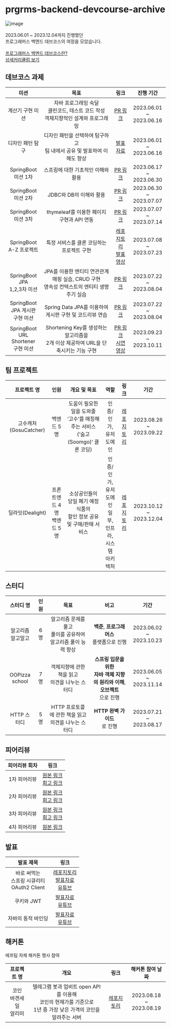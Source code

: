 # prgrms-backend-devcourse-archive
![image](https://github.com/Dev-Yesung/prgrms-backend-devcourse-archive/assets/71485411/f0684a03-a9ef-4c74-9721-c2fcc6826194)
<br><br>2023.06.01 ~ 2023.12.04까지 진행했던<br>프로그래머스 백엔드 데브코스의 여정을 모았습니다.
<br><br>
[프로그래머스 백엔드 데브코스란?](https://school.programmers.co.kr/learn/courses/17921/17921-5%EA%B8%B0-k-digital-training-%ED%81%B4%EB%9D%BC%EC%9A%B0%EB%93%9C-%EA%B8%B0%EB%B0%98-%EB%B0%B1%EC%97%94%EB%93%9C-%EC%97%94%EC%A7%80%EB%8B%88%EC%96%B4%EB%A7%81)<br>
[상세커리큘럼 보기](https://prgrms.notion.site/5-d39781a3f2a7444bb9e4a29f02a4e9a8)<br>

## 데브코스 과제
|미션|목표|링크|진행 기간|
|:-------------------:|:--:|:------------:|:-:|
|계산기 구현 미션|자바 프로그래밍 숙달<br>클린코드, 테스트 코드 작성<br>객체지향적인 설계와 프로그래밍|[PR 링크](https://github.com/prgrms-be-devcourse/java-calculator/pull/121)|2023.06.01<br>~ 2023.06.16|
|디자인 패턴 탐구|디자인 패턴을 선택하여 탐구하고<br>팀 내에서 공유 및 발표하여 이해도 향상|[발표자료](https://lava-trouser-6c5.notion.site/ac056b07ad424370b0e4d423b7d1b40a?pvs=4)|2023.06.01<br>~ 2023.06.16|
|SpringBoot<br>미션 1차|스프링에 대한 기초적인 이해와 활용|[PR 링크](https://github.com/prgrms-be-devcourse/springboot-basic/pull/658)|2023.06.17<br>~ 2023.06.30|
|SpringBoot<br>미션 2차|JDBC와 DB의 이해와 활용|[PR 링크](https://github.com/prgrms-be-devcourse/springboot-basic/pull/768)|2023.06.30<br>~ 2023.07.07|
|SpringBoot<br>미션 3차|thymeleaf를 이용한 페이지 구현과 API 연동|[PR 링크](https://github.com/prgrms-be-devcourse/springboot-basic/pull/824)|2023.07.07<br>~ 2023.07.14|
|SpringBoot<br>A-Z 프로젝트|특정 서비스를 클론 코딩하는 프로젝트 구현|[레포지토리](https://github.com/Dev-Yesung/pineApple-Music)<br>[발표영상](https://present.do/@ysng/64bcf04110ab9a5ae56165c2)|2023.07.08<br>~ 2023.07.23|
|SpringBoot JPA<br>1,2,3차 미션|JPA를 이용한 엔티티 연관관계 매핑 실습, CRUD 구현<br>영속성 컨텍스트의 엔티티 생명주기 실습|[PR 링크](https://github.com/prgrms-be-devcourse/springboot-jpa/pull/310)|2023.07.22<br>~ 2023.08.04
|SpringBoot<br>JPA 게시판<br>구현 미션|Spring Data JPA를 이용하여 게시판 구현 및 코드리뷰 연습|[PR 링크](https://github.com/prgrms-be-devcourse/springboot-board-jpa/pull/254)|2023.07.22<br>~ 2023.08.04
|SpringBoot<br>URL Shortener<br>구현 미션|Shortening Key를 생성하는 알고리즘을<br>2개 이상 제공하여 URL을 단축시키는 기능 구현|[PR 링크](https://github.com/prgrms-be-devcourse/springboot-url-shortener/pull/53)<br>[시연영상](https://vimeo.com/manage/videos/873085666)|2023.09.23<br>~ 2023.10.11


## 팀 프로젝트
|프로젝트 명|인원|개요 및 목표|역할|링크|기간|
|:------------------:|:----------------:|:----------:|:-:|:--:|:-:|
|고수캐처(GosuCatcher)|백엔드 5명|도움이 필요한 일을 도와줄<br>‘고수’를 매칭해주는 서비스<br>(‘숨고(Soomgo)’ 클론 코딩)|인증/인가,<br>유저 도메인|[레포지토리](https://github.com/prgrms-be-devcourse/BE-04-GosuCatcher)|2023.08.26<br>~ 2023.09.22|
|딜라잇(Dealight)|프론트엔드 4명<br>백엔드 5명|소상공인들의<br>당일 폐기 예정 식품의<br>할인 정보 공유 및 구매/판매 서비스|인증/인가,<br>유저 도메인<br>일부,<br>인프라,<br>시스템<br>아키텍처|[레포지토리](https://github.com/Team-PalPalHae-Dealight/Team-PalPalHae-Dealight-BE)|2023.10.12<br>~ 2023.12.04|

## 스터디
|스터디 명|인원|목표|비고|기간|
|:----:|:----:|:--:|:-:|:--:|
|알고리즘<br>알고말고|6명|알고리즘 문제를 풀고<br>풀이를 공유하여<br>알고리즘 풀이 능력 향상|**백준**, **프로그래머스**<br>플랫폼으로 진행|2023.06.02<br>~ 2023.10.23|
|OOPizza<br>school|7명|객체지향에 관한 책을 읽고<br>의견을 나누는 스터디|**스프링 입문을 위한<br>자바 객체 지향의 원리와 이해**,<br>**오브젝트**<br>으로 진행|2023.06.05<br>~ 2023.11.14|
|HTTP 스터디|5명|HTTP 프로토콜에 관한 책을 읽고<br>의견을 나누는 스터디|**HTTP 완벽 가이드**<br>로 진행|2023.07.21<br>~ 2023.08.17|

## 피어리뷰
|피어리뷰 회차|링크|
|:--------:|:--:|
|1차 피어리뷰|[원본 링크](https://github.com/Dev-Yesung/prgrms-backend-devcourse-archive/blob/f3d32774c76ec7b4690cccf3dc765607a78a832d/(%E1%84%86%E1%85%A6%E1%86%AB%E1%84%90%E1%85%B5)%E1%84%87%E1%85%A2%E1%86%A8%E1%84%8B%E1%85%A6%E1%86%AB%E1%84%83%E1%85%B3%20%E1%84%83%E1%85%A6%E1%84%87%E1%85%B3%E1%84%8F%E1%85%A9%E1%84%89%E1%85%B3%204%E1%84%80%E1%85%B5%20%E1%84%91%E1%85%B5%E1%84%8B%E1%85%A5%E1%84%85%E1%85%B5%E1%84%87%E1%85%B2%20%E1%84%80%E1%85%A9%E1%84%8B%E1%85%A8%E1%84%89%E1%85%A5%E1%86%BC.pdf)<br>[회고 링크](https://blog.naver.com/yosong_is_yosong/223144360769)|
|2차 피어리뷰|[원본 링크](https://github.com/Dev-Yesung/prgrms-backend-devcourse-archive/blob/f3d32774c76ec7b4690cccf3dc765607a78a832d/(%E1%84%86%E1%85%A6%E1%86%AB%E1%84%90%E1%85%B5)%E1%84%87%E1%85%A2%E1%86%A8%E1%84%8B%E1%85%A6%E1%86%AB%E1%84%83%E1%85%B3%20%E1%84%83%E1%85%A6%E1%84%87%E1%85%B3%E1%84%8F%E1%85%A9%E1%84%89%E1%85%B3%204%E1%84%80%E1%85%B5%20New%201%E1%84%8E%E1%85%A1%20%E1%84%91%E1%85%B5%E1%84%8B%E1%85%A5%E1%84%85%E1%85%B5%E1%84%87%E1%85%B2%20%E1%84%80%E1%85%A9%E1%84%8B%E1%85%A8%E1%84%89%E1%85%A5%E1%86%BC.docx.pdf)<br>[회고 링크](https://blog.naver.com/yosong_is_yosong/223226740944)|
|3차 피어리뷰|[원본 링크](https://github.com/Dev-Yesung/prgrms-backend-devcourse-archive/blob/f3d32774c76ec7b4690cccf3dc765607a78a832d/(%E1%84%86%E1%85%A6%E1%86%AB%E1%84%90%E1%85%B5)%E1%84%87%E1%85%A2%E1%86%A8%E1%84%8B%E1%85%A6%E1%86%AB%E1%84%83%E1%85%B3%20%E1%84%83%E1%85%A6%E1%84%87%E1%85%B3%E1%84%8F%E1%85%A9%E1%84%89%E1%85%B3%204%E1%84%80%E1%85%B5%20New%202%E1%84%8E%E1%85%A1%20%E1%84%91%E1%85%B5%E1%84%8B%E1%85%A5%E1%84%85%E1%85%B5%E1%84%87%E1%85%B2%20%E1%84%80%E1%85%A9%E1%84%8B%E1%85%A8%E1%84%89%E1%85%A5%E1%86%BC.docx.pdf)<br>[회고 링크](https://blog.naver.com/yosong_is_yosong/223249169760)|
|4차 피어리뷰|[원본 링크](https://github.com/Dev-Yesung/prgrms-backend-devcourse-archive/blob/main/%E1%84%87%E1%85%A2%E1%86%A8%E1%84%8B%E1%85%A6%E1%86%AB%E1%84%83%E1%85%B3%20%E1%84%83%E1%85%A6%E1%84%87%E1%85%B3%E1%84%8F%E1%85%A9%E1%84%89%E1%85%B3%204%E1%84%80%E1%85%B5%203%E1%84%8E%E1%85%A1%20%E1%84%91%E1%85%B3%E1%84%85%E1%85%A9%E1%84%8C%E1%85%A6%E1%86%A8%E1%84%90%E1%85%B3_%E1%84%91%E1%85%B5%E1%84%8B%E1%85%A5%E1%84%85%E1%85%B5%E1%84%87%E1%85%B2%20-%20%E1%84%80%E1%85%A9%E1%84%8B%E1%85%A8%E1%84%89%E1%85%A5%E1%86%BC.pdf)|

## 발표
|발표 제목|링크|
|:-----:|:-:|
|바로 써먹는<br>스프링 시큐리티<br>OAuth2 Client|[레포지토리](https://github.com/Dev-Yesung/spring-security-oauth2-presentation)<br>[발표자료](https://github.com/Dev-Yesung/prgrms-backend-devcourse-archive/blob/f3d32774c76ec7b4690cccf3dc765607a78a832d/%E1%84%87%E1%85%A1%E1%84%85%E1%85%A9%20%E1%84%8A%E1%85%A5%E1%84%86%E1%85%A5%E1%86%A8%E1%84%82%E1%85%B3%E1%86%AB%20%E1%84%89%E1%85%B3%E1%84%91%E1%85%B3%E1%84%85%E1%85%B5%E1%86%BC%20%E1%84%89%E1%85%B5%E1%84%8F%E1%85%B2%E1%84%85%E1%85%B5%E1%84%90%E1%85%B5%20OAuth2%20Client.pdf)<br>[유튜브](https://youtu.be/Fm-OUjwlTOI?si=wOnp9lAb2tpLhSIy)|
|쿠키와 JWT|[발표자료](https://github.com/Dev-Yesung/prgrms-backend-devcourse-archive/blob/f3d32774c76ec7b4690cccf3dc765607a78a832d/%E1%84%8F%E1%85%AE%E1%84%8F%E1%85%B5%2C%20%E1%84%89%E1%85%A6%E1%84%89%E1%85%A7%E1%86%AB%2C%20jwt%20-%20%E1%84%80%E1%85%A9%E1%84%8B%E1%85%A8%E1%84%89%E1%85%A5%E1%86%BC.pdf)<br>[유튜브](https://youtu.be/EktLFMk-Qe8?si=ukAD_lNX44aDFhIM)|
|자바의 동적 바인딩|[발표자료](https://github.com/Dev-Yesung/prgrms-backend-devcourse-archive/blob/f3d32774c76ec7b4690cccf3dc765607a78a832d/%E1%84%83%E1%85%A9%E1%86%BC%E1%84%8C%E1%85%A5%E1%86%A8%E1%84%87%E1%85%A1%E1%84%8B%E1%85%B5%E1%86%AB%E1%84%83%E1%85%B5%E1%86%BC%20%E1%84%8C%E1%85%A5%E1%86%BC%E1%84%8C%E1%85%A5%E1%86%A8%E1%84%87%E1%85%A1%E1%84%8B%E1%85%B5%E1%86%AB%E1%84%83%E1%85%B5%E1%86%BC.pdf)<br>[유튜브](https://youtu.be/s9Cm3TxwdZI?si=EEEgsGAFjsEqSnBq)|

## 해커톤
에프팀 자체 해커톤 행사 참여

|프로젝트 명|개요|링크|해커톤 참여 날짜|
|:------------------:|:------------:|:----------:|:-------:|
|코인<br>바겐세일<br>알리미|텔레그램 봇과 업비트 open API를 이용해<br>코인의 현재가를 기준으로<br>1년 중 가장 낮은 가격의 코인을 알려주는 서버|[레포지토리](https://github.com/Dev-Yesung/lowest-coin-alert-bot)|2023.08.18<br>~ 2023.08.19|
